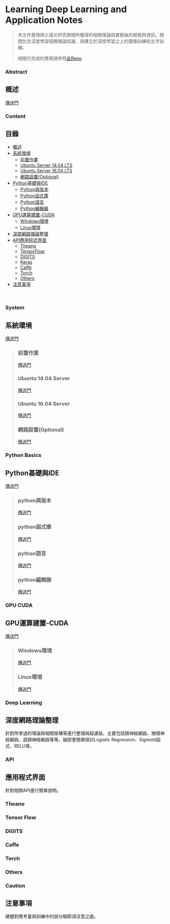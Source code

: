 # Learning Deep Learning and Application Notes


> 本文件整理碩士論文研究期間所獲得的相關理論與實驗後的經驗與資訊。期間包含深度學習相關理論知識，與建立於深度學習之上的圖像訓練和文字訓練。
> 
> 相關已完成的應用請參照[此Repo](https://github.com/artmusic0/Graduated-Project)

### Abstract
## 概述

[傳送門](Ch0-Abstract)

### Content
## 目錄

* [概述](#abstract)
* [系統環境](#system)
    * [前置作業](#前置作業)
	* [Ubuntu Server 14.04 LTS](#ubuntu-1404-server)
	* [Ubuntu Server 16.04 LTS](#ubuntu-1604-server)
	* [網路設置(Optional)](#網路設置optional)
* [Python基礎與IDE](#python-basics)
    * [Python與版本](#python與版本)
    * [Python函式庫](#python函式庫)
    * [Python語言](#python語言)
    * [Python編輯器](#python編輯器)
* [GPU運算建置-CUDA](#gpu-cuda)
    * [Windows環境](#Windows環境)
    * [Linux環境](#Linux環境)
* [深度網路理論整理](#deep-learning)
* [API應用程式界面](#api)
    * [Theano](#theano)
    * [TensorFlow](#tensor-flow)
    * [DIGITS](#digits)
    * [Keras](#keras)
    * [Caffe](#caffe)
    * [Torch](#torch)
	* [Others](#others)
* [注意事項](#caution)

<br />

### System
## 系統環境

[傳送門](Ch1-System)

> ### 前置作業
> 
> [傳送門](Ch1-System#pre-process)
> 
> ### Ubuntu 14.04 Server
> 
> [傳送門](Ch1-System#ubuntu-1404-server)
> 
> ### Ubuntu 16.04 Server
> 
> [傳送門](Ch1-System#ubuntu-1604-server)
> 
> ### 網路設置(Optional)
> 
> [傳送門](Ch1-System#internet-settings)
  
### Python Basics
## Python基礎與IDE

[傳送門](Ch2-Python-Basics)

> ### python與版本
> 
> [傳送門](Ch2-Python-Basics#python與版本)
> 
> ### python函式庫
> 
> [傳送門](Ch2-Python-Basics#python函式庫)
> 
> ### python語言
> 
> [傳送門](Ch2-Python-Basics#python語言)
> 
> ### python編輯器
> 
> [傳送門](Ch2-Python-Basics#python編輯器)

### GPU CUDA
## GPU運算建置-CUDA

[傳送門](Ch3-GPU-Cuda)

> ### Windows環境
> 
> [傳送門](Ch3-GPU-Cuda#windows-cuda)
> 
> ### Linux環境
> 
> [傳送門](Ch3-GPU-Cuda#linux-cuda)

### Deep Learning
## 深度網路理論整理

針對所學過的理論與相關架構等進行整理與超連結，主要包括類神經網路、捲積神經網路、遞歸神經網路等等。細部會簡單探討Logistic Regression、Sigmoid函式、RELU等。

### API
## 應用程式界面

針對相關API進行簡單說明。

### Theano

### Tensor Flow

### DIGITS

### Caffe

### Torch

### Others

### Caution
## 注意事項

硬體對應考量與訓練中的部分細節須注意之處。
